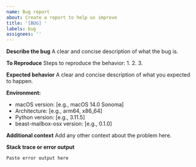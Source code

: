 ```yaml
---
name: Bug report
about: Create a report to help us improve
title: '[BUG] '
labels: bug
assignees: ''
---
```


**Describe the bug**
A clear and concise description of what the bug is.

**To Reproduce**
Steps to reproduce the behavior:
1. 
2. 
3. 

**Expected behavior**
A clear and concise description of what you expected to happen.

**Environment:**
- macOS version: [e.g., macOS 14.0 Sonoma]
- Architecture: [e.g., arm64, x86_64]
- Python version: [e.g., 3.11.5]
- beast-mailbox-osx version: [e.g., 0.1.0]

**Additional context**
Add any other context about the problem here.

**Stack trace or error output**
```
Paste error output here
```

